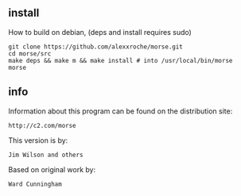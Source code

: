 ## install ##
How to build on debian, (deps and install requires sudo)

```shell
git clone https://github.com/alexxroche/morse.git
cd morse/src
make deps && make m && make install # into /usr/local/bin/morse
morse
```
## info ##

Information about this program can be found on the distribution site:

	http://c2.com/morse

This version is by:

	Jim Wilson and others

Based on original work by:

	Ward Cunningham



